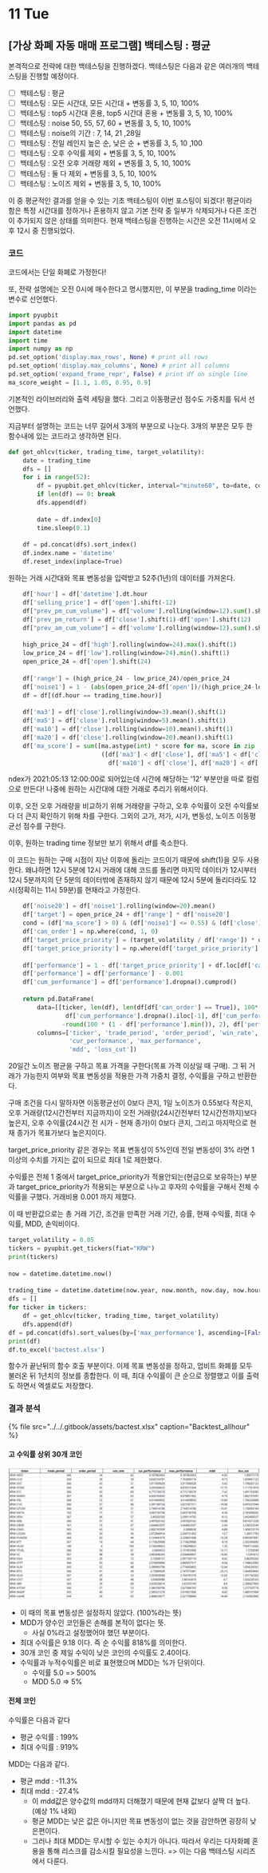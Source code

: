 # 11 Tue

## \[가상 화폐 자동 매매 프로그램\] 백테스팅 : 평균

본격적으로 전략에 대한 백테스팅을 진행하겠다. 백테스팅은 다음과 같은 여러개의 백테스팅을 진행할 예정이다.

* [ ] 백테스팅 : 평균 
* [ ] 백테스팅 : 모든 시간대, 모든 시간대 + 변동률 3, 5, 10, 100%
* [ ] 백테스팅 : top5 시간대 혼용, top5 시간대 혼용 + 변동률 3, 5, 10, 100%
* [ ] 백테스팅 : noise 50, 55, 57, 60 + 변동률 3, 5, 10, 100%
* [ ] 백테스팅 : noise의 기간 : 7, 14, 21 ,28일
* [ ] 백테스팅 : 전일 레인지 높은 순, 낮은 순 + 변동률 3, 5, 10 ,100
* [ ] 백테스팅 : 오후 수익률 제외 + 변동률 3, 5, 10, 100%
* [ ] 백테스팅 : 오전 오후 거래량 제외 + 변동률 3, 5, 10, 100%
* [ ] 백테스팅 : 둘 다 제외 + 변동률 3, 5, 10, 100%
* [ ] 백테스팅 : 노이즈 제외 + 변동률 3, 5, 10, 100%

이 중 평균적인 결과를 얻을 수 있는 기초 백테스팅이 이번 포스팅이 되겠다! 평균이라 함은 특정 시간대를 정하거나 혼용하지 않고 기본 전략 중 일부가 삭제되거나 다른 조건이 추가되지 않은 상태를 의미한다. 현재 백테스팅을 진행하는 시간은 오전 11시에서 오후 12시 중 진행되었다.

### 코드

코드에서는 단일 화폐로 가정한다!

또, 전략 설명에는 오전 0시에 매수한다고 명시했지만, 이 부분을 trading\_time 이라는 변수로 선언했다.

```python
import pyupbit
import pandas as pd
import datetime
import time
import numpy as np
pd.set_option('display.max_rows', None) # print all rows
pd.set_option('display.max_columns', None) # print all columns
pd.set_option('expand_frame_repr', False) # print df on single line
ma_score_weight = [1.1, 1.05, 0.95, 0.9]
```

기본적인 라이브러리와 출력 세팅을 했다. 그리고 이동평균선 점수도 가중치를 둬서 선언했다.

지금부터 설명하는 코드는 너무 길어서 3개의 부분으로 나눈다. 3개의 부분은 모두 한 함수내에 있는 코드라고 생각하면 된다.

```python
def get_ohlcv(ticker, trading_time, target_volatility):
    date = trading_time
    dfs = []
    for i in range(52):
        df = pyupbit.get_ohlcv(ticker, interval="minute60", to=date, count=24*7)
        if len(df) == 0: break
        dfs.append(df)

        date = df.index[0]
        time.sleep(0.1)

    df = pd.concat(dfs).sort_index()
    df.index.name = 'datetime'
    df.reset_index(inplace=True)
```

원하는 거래 시간대와 목표 변동성을 입력받고 52주\(1년\)의 데이터를 가져온다.

```python
    df['hour'] = df['datetime'].dt.hour
    df['selling_price'] = df['open'].shift(-12)
    df["prev_pm_cum_volume"] = df['volume'].rolling(window=12).sum().shift(1)
    df['prev_pm_return'] = df['close'].shift(1)-df['open'].shift(12)
    df["prev_am_cum_volume"] = df['volume'].rolling(window=12).sum().shift(13)

    high_price_24 = df['high'].rolling(window=24).max().shift(1)
    low_price_24 = df['low'].rolling(window=24).min().shift(1)
    open_price_24 = df['open'].shift(24)

    df['range'] = (high_price_24 - low_price_24)/open_price_24
    df['noise1'] = 1 - (abs(open_price_24-df['open'])/(high_price_24-low_price_24))
    df = df[(df.hour == trading_time.hour)]

    df['ma3'] = df['close'].rolling(window=3).mean().shift(1)
    df['ma5'] = df['close'].rolling(window=5).mean().shift(1)
    df['ma10'] = df['close'].rolling(window=10).mean().shift(1)
    df['ma20'] = df['close'].rolling(window=20).mean().shift(1)
    df['ma_score'] = sum([ma.astype(int) * score for ma, score in zip
                          ([df['ma3'] < df['close'], df['ma5'] < df['close'],
                            df['ma10'] < df['close'], df['ma20'] < df['close']], ma_score_weight)]) / 4
```

ndex가 2021:05:13 12:00:00로 되어있는데 시간에 해당하는 '12' 부분만을 따로 컬럼으로 만든다! 나중에 원하는 시간대에 대한 거래로 추리기 위해서이다.

이후, 오전 오후 거래량을 비교하기 위해 거래량을 구하고, 오후 수익률이 오전 수익률보다 더 큰지 확인하기 위해 차를 구한다. 그외의 고가, 저가, 시가, 변동성, 노이즈 이동평균선 점수를 구한다.

이후, 원하는 trading time 정보만 보기 위해서 df를 축소한다.

이 코드는 원하는 구매 시점이 지난 이후에 돌리는 코드이기 때문에 shift\(1\)을 모두 사용한다. 왜냐하면 12시 5분에 12시 거래에 대해 코드를 돌리면 마지막 데이터가 12시부터 12시 5분까지의 단 5분의 데이터밖에 존재하지 않기 때문에 12시 5분에 돌리더라도 12시\(정확히는 11시 59분\)를 현재라고 가정한다.

```python
    df['noise20'] = df['noise1'].rolling(window=20).mean()
    df['target'] = open_price_24 + df['range'] * df['noise20']
    cond = (df['ma_score'] > 0) & (df['noise1'] <= 0.55) & (df['close'] >= df['target']) & (df['prev_pm_return'] > 0) & (df["prev_pm_cum_volume"] > df["prev_am_cum_volume"])
    df['can_order'] = np.where(cond, 1, 0)
    df['target_price_priority'] = (target_volatility / df['range']) * df['ma_score']
    df['target_price_priority'] = np.where(df['target_price_priority'] > 1, 1, df['target_price_priority'])

    df['performance'] = 1 - df['target_price_priority'] + df.loc[df['can_order'] == 1, 'selling_price'] / df.loc[df['can_order'] == 1, 'close'] * df['target_price_priority']
    df['performance'] = df['performance'] - 0.001
    df['cum_performance'] = df['performance'].dropna().cumprod()

    return pd.DataFrame(
        data=[[ticker, len(df), len(df[df['can_order'] == True]), 100*(round(df[df['performance'] >= 1].count()['performance'] / len(df[df['can_order'] == True]), 2)),
                df['cum_performance'].dropna().iloc[-1], df['cum_performance'].max(),
               -round(100 * (1 - df['performance'].min()), 2), df['performance'].loc[df['performance'] > 1].sum() / (df['performance'].loc[df['performance'] < 1].sum() + 1e-5)]],
        columns=['ticker', 'trade_period', 'order_period', 'win_rate',
                 'cur_performance', 'max_performance',
                 'mdd', 'loss_cut'])
```

20일간 노이즈 평균을 구하고 목표 가격을 구한다\(목표 가격 이상일 때 구매\). 그 뒤 거래가 가능한지 여부와 목표 변동성을 적용한 가격 가중치 결정, 수익률을 구하고 반환한다.

구매 조건을 다시 말하자면 이동평균선이 0보다 큰지, 1일 노이즈가 0.55보다 작은지, 오후 거래량\(12시간전부터 지금까지\)이 오전 거래량\(24시간전부터 12시간전까지\)보다 높은지, 오후 수익률\(24시간 전 시가 - 현재 종가\)이 0보다 큰지, 그리고 마지막으로 현재 종가가 목표가보다 높은지이다.

target\_price\_priority 같은 경우는 목표 변동성이 5%인데 전일 변동성이 3% 라면 1이상의 수치를 가지는 값이 되므로 최대 1로 제한했다.

수익률은 전체 1 중에서 target\_price\_priority가 적용안되는\(현금으로 보유하는\) 부분과 target\_price\_priority가 적용되는 부분으로 나누고 후자의 수익률을 구해서 전체 수익률을 구했다. 거래비용 0.001 까지 제했다.

이 때 반환값으로는 총 거래 기간, 조건을 만족한 거래 기간, 승률, 현재 수익률, 최대 수익률, MDD, 손익비이다.

```python
target_volatility = 0.05
tickers = pyupbit.get_tickers(fiat="KRW")
print(tickers)

now = datetime.datetime.now()

trading_time = datetime.datetime(now.year, now.month, now.day, now.hour, 1)
dfs = []
for ticker in tickers:
    df = get_ohlcv(ticker, trading_time, target_volatility)
    dfs.append(df)
df = pd.concat(dfs).sort_values(by=['max_performance'], ascending=[False])
print(df)
df.to_excel('bactest.xlsx')
```

함수가 끝난뒤의 함수 호출 부분이다. 이제 목표 변동성을 정하고, 업비트 화폐를 모두 불러온 뒤 1년치의 정보를 종합한다. 이 때, 최대 수익률이 큰 순으로 정렬했고 이를 출력도 하면서 엑셀로도 저장했다.

### 결과 분석

{% file src="../../.gitbook/assets/bactest.xlsx" caption="Backtest\_allhour" %}

#### 고 수익률 상위 30개 코인

![](../../.gitbook/assets/image%20%28455%29.png)

* 이 때의 목표 변동성은 설정하지 않았다. \(100%라는 뜻\)
* MDD가 양수인 코인들은 손해를 본적이 없다는 뜻.
  * 사실 0%라고 설정했어야 했던 부분이다.
* 최대 수익률은 9.18 이다. 즉 순 수익률 818%를 의미한다.
* 30개 코인 중 제일 수익이 낮은 코인의 수익률도 2.40이다.
* 수익률과 누적수익률은 비로 표현했으며 MDD는 %가 단위이다.
  * 수익률 5.0 =&gt; 500%
  * MDD 5.0 =&gt; 5%

#### 전체 코인

수익률은 다음과 같다

* 평균 수익률 : 199%
* 최대 수익률 : 919%

MDD는 다음과 같다.

* 평균 mdd : -11.3%
* 최대 mdd : -27.4%
  * 이 mdd값은 양수값의 mdd까지 더해졌기 때문에 현재 값보다 살짝 더 높다. \(예상 1% 내외\)
  * 평균 MDD는 낮은 값은 아니지만 목표 변동성이 없는 것을 감안하면 굉장히 낮은편이다.
  * 그러나 최대 MDD는 무시할 수 있는 수치가 아니다. 따라서 우리는 다자화폐 혼용을 통해 리스크를 감소시킬 필요성을 느낀다. =&gt; 이는 다음 백테스팅 시리즈에서 다룬다.

